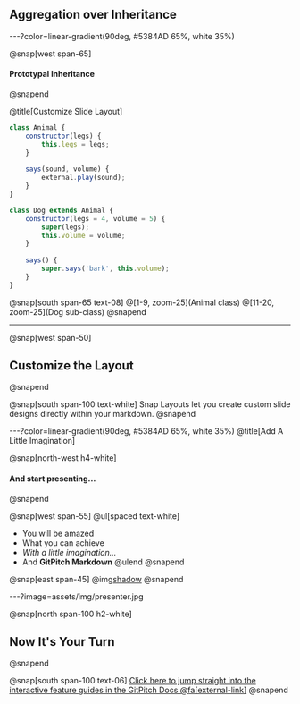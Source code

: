## Aggregation over Inheritance

---?color=linear-gradient(90deg, #5384AD 65%, white 35%)

@snap[west span-65]
#### Prototypal Inheritance
@snapend

@title[Customize Slide Layout]


```javascript
class Animal {
    constructor(legs) {
        this.legs = legs;
    }
    
    says(sound, volume) {
        external.play(sound);
    }
}

class Dog extends Animal {
    constructor(legs = 4, volume = 5) {
        super(legs);
        this.volume = volume;
    }
    
    says() {
        super.says('bark', this.volume);
    }
}
```

@snap[south span-65 text-08]
@[1-9, zoom-25](Animal class)
@[11-20, zoom-25](Dog sub-class)
@snapend

---

@snap[west span-50]
## Customize the Layout
@snapend

@snap[south span-100 text-white]
Snap Layouts let you create custom slide designs directly within your markdown.
@snapend

---?color=linear-gradient(90deg, #5384AD 65%, white 35%)
@title[Add A Little Imagination]

@snap[north-west h4-white]
#### And start presenting...
@snapend

@snap[west span-55]
@ul[spaced text-white]
- You will be amazed
- What you can achieve
- *With a little imagination...*
- And **GitPitch Markdown**
@ulend
@snapend

@snap[east span-45]
@img[shadow](assets/img/conference.png)
@snapend

---?image=assets/img/presenter.jpg

@snap[north span-100 h2-white]
## Now It's Your Turn
@snapend

@snap[south span-100 text-06]
[Click here to jump straight into the interactive feature guides in the GitPitch Docs @fa[external-link]](https://gitpitch.com/docs/getting-started/tutorial/)
@snapend

